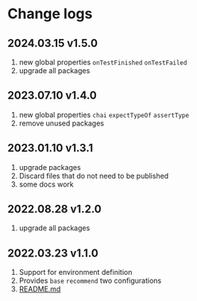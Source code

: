 # Change logs

## 2024.03.15 v1.5.0

1. new global properties `onTestFinished` `onTestFailed`
2. upgrade all packages

## 2023.07.10 v1.4.0

1. new global properties `chai` `expectTypeOf` `assertType`
2. remove unused packages

## 2023.01.10 v1.3.1

1. upgrade packages
2. Discard files that do not need to be published
3. some docs work

## 2022.08.28 v1.2.0

1. upgrade all packages

## 2022.03.23 v1.1.0

1. Support for environment definition
2. Provides `base` `recommend` two configurations
3. [README.md](./README.md)
